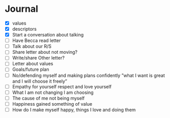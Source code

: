 # Journal

- [x]  values
- [x]  descriptors
- [x]  Start a conversation about talking
- [ ]  Have Becca read letter
- [ ]  Talk about our R/S
- [ ]  Share letter about not moving?
- [ ]  Write/share Other letter?
- [ ]  Letter about values
- [ ]  Goals/future plan
- [ ]  No/defending myself and making plans confidently ”what I want is great and I will choose it freely”
- [ ]  Empathy for yourself respect and love yourself
- [ ]  What I am not changing I am choosing
- [ ]  The cause of me not being myself
- [ ]  Happiness gained something of value
- [ ]  How do I make myself happy, things I love and doing them